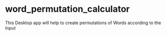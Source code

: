 # word_permutation_calculator
This Desktop app will help to create permutations of Words according to the Input

